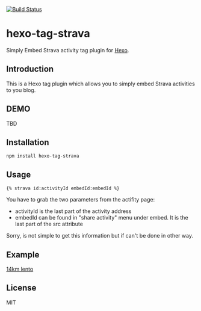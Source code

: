 [![Build Status](https://travis-ci.org/alexmufatti/hexo-tag-strava.svg?branch=master)](https://travis-ci.org/alexmufatti/hexo-tag-strava)

# hexo-tag-strava

Simply Embed Strava activity tag plugin for [Hexo](https://github.com/hexojs/hexo).

## Introduction

This is a Hexo tag plugin which allows you to simply embed Strava activities to you blog.

## DEMO

TBD

## Installation

`npm install hexo-tag-strava`

## Usage

```
{% strava id:activityId embedId:embedId %}
```
You have to grab the two parameters from the actifity page:
- activityId is the last part of the activity address
- embedId can be found in "share activity" menu under embed. It is the last part of the src attribute

Sorry, is not simple to get this information but if can't be done in other way.

## Example

[14km lento](https://alexmufatti.it/2019/07/07/activity/)

## License

MIT

[Hexo]: http://hexo.io/
